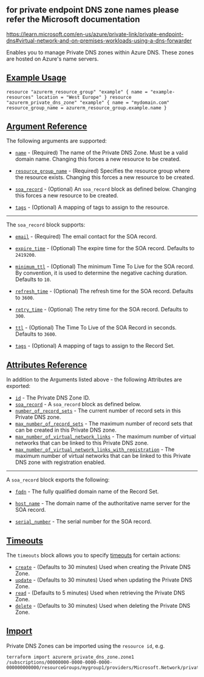 ## for private endpoint DNS zone names please refer the Microsoft documentation

https://learn.microsoft.com/en-us/azure/private-link/private-endpoint-dns#virtual-network-and-on-premises-workloads-using-a-dns-forwarder


Enables you to manage Private DNS zones within Azure DNS. These zones are hosted on Azure's name servers.

## [Example Usage](https://registry.terraform.io/providers/hashicorp/azurerm/latest/docs/resources/private_dns_zone#example-usage)

```hcl
resource "azurerm_resource_group" "example" { name = "example-resources" location = "West Europe" } resource "azurerm_private_dns_zone" "example" { name = "mydomain.com" resource_group_name = azurerm_resource_group.example.name }
```

## [Argument Reference](https://registry.terraform.io/providers/hashicorp/azurerm/latest/docs/resources/private_dns_zone#argument-reference)

The following arguments are supported:

-   [`name`](https://registry.terraform.io/providers/hashicorp/azurerm/latest/docs/resources/private_dns_zone#name) - (Required) The name of the Private DNS Zone. Must be a valid domain name. Changing this forces a new resource to be created.

-   [`resource_group_name`](https://registry.terraform.io/providers/hashicorp/azurerm/latest/docs/resources/private_dns_zone#resource_group_name) - (Required) Specifies the resource group where the resource exists. Changing this forces a new resource to be created.
    
-   [`soa_record`](https://registry.terraform.io/providers/hashicorp/azurerm/latest/docs/resources/private_dns_zone#soa_record) - (Optional) An `soa_record` block as defined below. Changing this forces a new resource to be created.
    
-   [`tags`](https://registry.terraform.io/providers/hashicorp/azurerm/latest/docs/resources/private_dns_zone#tags) - (Optional) A mapping of tags to assign to the resource.
    

___

The `soa_record` block supports:

-   [`email`](https://registry.terraform.io/providers/hashicorp/azurerm/latest/docs/resources/private_dns_zone#email) - (Required) The email contact for the SOA record.
    
-   [`expire_time`](https://registry.terraform.io/providers/hashicorp/azurerm/latest/docs/resources/private_dns_zone#expire_time) - (Optional) The expire time for the SOA record. Defaults to `2419200`.
    
-   [`minimum_ttl`](https://registry.terraform.io/providers/hashicorp/azurerm/latest/docs/resources/private_dns_zone#minimum_ttl) - (Optional) The minimum Time To Live for the SOA record. By convention, it is used to determine the negative caching duration. Defaults to `10`.
    
-   [`refresh_time`](https://registry.terraform.io/providers/hashicorp/azurerm/latest/docs/resources/private_dns_zone#refresh_time) - (Optional) The refresh time for the SOA record. Defaults to `3600`.
    
-   [`retry_time`](https://registry.terraform.io/providers/hashicorp/azurerm/latest/docs/resources/private_dns_zone#retry_time) - (Optional) The retry time for the SOA record. Defaults to `300`.
    
-   [`ttl`](https://registry.terraform.io/providers/hashicorp/azurerm/latest/docs/resources/private_dns_zone#ttl) - (Optional) The Time To Live of the SOA Record in seconds. Defaults to `3600`.
    
-   [`tags`](https://registry.terraform.io/providers/hashicorp/azurerm/latest/docs/resources/private_dns_zone#tags) - (Optional) A mapping of tags to assign to the Record Set.
    

## [Attributes Reference](https://registry.terraform.io/providers/hashicorp/azurerm/latest/docs/resources/private_dns_zone#attributes-reference)

In addition to the Arguments listed above - the following Attributes are exported:

-   [`id`](https://registry.terraform.io/providers/hashicorp/azurerm/latest/docs/resources/private_dns_zone#id) - The Private DNS Zone ID.
-   [`soa_record`](https://registry.terraform.io/providers/hashicorp/azurerm/latest/docs/resources/private_dns_zone#soa_record) - A `soa_record` block as defined below.
-   [`number_of_record_sets`](https://registry.terraform.io/providers/hashicorp/azurerm/latest/docs/resources/private_dns_zone#number_of_record_sets) - The current number of record sets in this Private DNS zone.
-   [`max_number_of_record_sets`](https://registry.terraform.io/providers/hashicorp/azurerm/latest/docs/resources/private_dns_zone#max_number_of_record_sets) - The maximum number of record sets that can be created in this Private DNS zone.
-   [`max_number_of_virtual_network_links`](https://registry.terraform.io/providers/hashicorp/azurerm/latest/docs/resources/private_dns_zone#max_number_of_virtual_network_links) - The maximum number of virtual networks that can be linked to this Private DNS zone.
-   [`max_number_of_virtual_network_links_with_registration`](https://registry.terraform.io/providers/hashicorp/azurerm/latest/docs/resources/private_dns_zone#max_number_of_virtual_network_links_with_registration) - The maximum number of virtual networks that can be linked to this Private DNS zone with registration enabled.

___

A `soa_record` block exports the following:

-   [`fqdn`](https://registry.terraform.io/providers/hashicorp/azurerm/latest/docs/resources/private_dns_zone#fqdn) - The fully qualified domain name of the Record Set.
    
-   [`host_name`](https://registry.terraform.io/providers/hashicorp/azurerm/latest/docs/resources/private_dns_zone#host_name) - The domain name of the authoritative name server for the SOA record.
    
-   [`serial_number`](https://registry.terraform.io/providers/hashicorp/azurerm/latest/docs/resources/private_dns_zone#serial_number) - The serial number for the SOA record.
    

## [Timeouts](https://registry.terraform.io/providers/hashicorp/azurerm/latest/docs/resources/private_dns_zone#timeouts)

The `timeouts` block allows you to specify [timeouts](https://www.terraform.io/language/resources/syntax#operation-timeouts) for certain actions:

-   [`create`](https://registry.terraform.io/providers/hashicorp/azurerm/latest/docs/resources/private_dns_zone#create) - (Defaults to 30 minutes) Used when creating the Private DNS Zone.
-   [`update`](https://registry.terraform.io/providers/hashicorp/azurerm/latest/docs/resources/private_dns_zone#update) - (Defaults to 30 minutes) Used when updating the Private DNS Zone.
-   [`read`](https://registry.terraform.io/providers/hashicorp/azurerm/latest/docs/resources/private_dns_zone#read) - (Defaults to 5 minutes) Used when retrieving the Private DNS Zone.
-   [`delete`](https://registry.terraform.io/providers/hashicorp/azurerm/latest/docs/resources/private_dns_zone#delete) - (Defaults to 30 minutes) Used when deleting the Private DNS Zone.

## [Import](https://registry.terraform.io/providers/hashicorp/azurerm/latest/docs/resources/private_dns_zone#import)

Private DNS Zones can be imported using the `resource id`, e.g.

```shell
terraform import azurerm_private_dns_zone.zone1 /subscriptions/00000000-0000-0000-0000-000000000000/resourceGroups/mygroup1/providers/Microsoft.Network/privateDnsZones/zone1
```